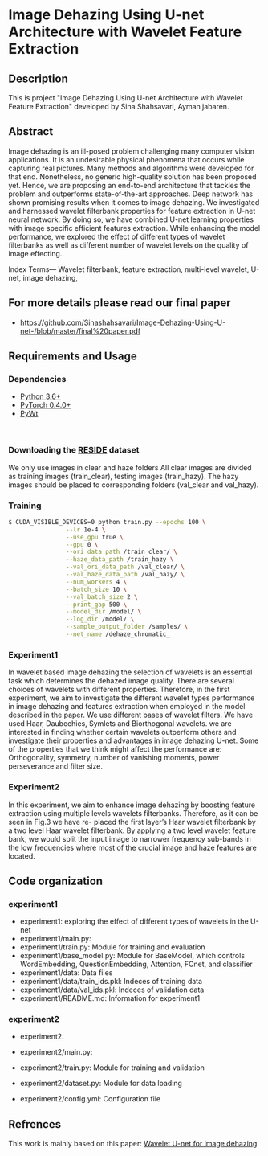 # Image Dehazing Using U-net Architecture with Wavelet Feature Extraction

## Description 

This is project "Image Dehazing Using U-net Architecture with Wavelet Feature Extraction" developed by Sina Shahsavari, Ayman jabaren.

## Abstract 

Image dehazing is an ill-posed problem challenging many computer vision applications. It is an undesirable physical phenomena that occurs while capturing real pictures. Many methods and algorithms were developed for that end. Nonetheless, no generic high-quality solution has been proposed yet. Hence, we are proposing an end-to-end architecture that tackles the problem and outperforms state-of-the-art approaches. Deep network has shown promising results when it comes to image dehazing. We investigated and harnessed wavelet filterbank properties for feature extraction in U-net neural network. By doing so, we have combined U-net learning properties with image specific efficient features extraction. While enhancing the model performance, we explored the effect of different types of wavelet filterbanks as well as different number of wavelet levels on the quality of image effecting.

Index Terms— Wavelet filterbank, feature extraction, multi-level wavelet, U-net, image dehazing,

## For more details please read our final paper 
- https://github.com/Sinashahsavari/Image-Dehazing-Using-U-net-/blob/master/final%20paper.pdf

## Requirements and Usage
### Dependencies
* [Python 3.6+](https://www.continuum.io/downloads)
* [PyTorch 0.4.0+](http://pytorch.org/)
* [PyWt](https://pypi.org/project/PyWt/)

<br/>

### Downloading the [RESIDE](http://t.cn/RQXyZFI ) dataset
We only use images in clear and haze folders
All claar images are divided as training images (train_clear), testing images (train_hazy).
The hazy images should be placed to corresponding folders (val_clear and val_hazy).

###  Training
```bash
$ CUDA_VISIBLE_DEVICES=0 python train.py --epochs 100 \
                --lr 1e-4 \
                --use_gpu true \
                --gpu 0 \
                --ori_data_path /train_clear/ \
                --haze_data_path /train_hazy \
                --val_ori_data_path /val_clear/ \
                --val_haze_data_path /val_hazy/ \
                --num_workers 4 \
                --batch_size 10 \
                --val_batch_size 2 \
                --print_gap 500 \
                --model_dir /model/ \
                --log_dir /model/ \
                --sample_output_folder /samples/ \
                --net_name /dehaze_chromatic_
```
### Experiment1
In wavelet based image dehazing the selection of wavelets is an essential task which determines the dehazed image quality. There are several choices of wavelets with different properties. Therefore, in the first experiment, we aim to investigate the different wavelet types performance in image dehazing and features extraction when employed in the model described in the paper. We use different bases of wavelet filters. We have used Haar, Daubechies, Symlets and Biorthogonal wavelets. we are interested in finding whether certain wavelets outperform others and investigate their properties and advantages in image dehazing U-net. Some of the properties that we think might affect the performance are: Orthogonality, symmetry, number of vanishing moments, power perseverance and filter size.



### Experiment2
In this experiment, we aim to enhance image dehazing by boosting feature extraction using multiple levels wavelets filterbanks. Therefore, as it can be seen in Fig.3 we have re- placed the first layer’s Haar wavelet filterbank by a two level Haar wavelet filterbank. By applying a two level wavelet feature bank, we would split the input image to narrower frequency sub-bands in the low frequencies where most of the crucial image and haze features are located.


## Code organization 

### experiment1

 - experiment1: exploring the effect of different types of wavelets in the U-net
 - experiment1/main.py: 
 - experiment1/train.py: Module for training and evaluation
 - experiment1/base_model.py: Module for BaseModel, which controls WordEmbedding, QuestionEmbedding, Attention, FCnet, and classifier
  - experiment1/data: Data files
 - experiment1/data/train_ids.pkl: Indeces of training data
 - experiment1/data/val_ids.pkl: Indeces of validation data
 - experiment1/README.md: Information for experiment1

### experiment2

 - experiment2: 
 - experiment2/main.py: 
 - experiment2/train.py: Module for training and validation
 
 - experiment2/dataset.py: Module for data loading
 - experiment2/config.yml: Configuration file



## Refrences
This work is mainly based on this paper:
[Wavelet U-net for image dehazing](https://ieeexplore.ieee.org/document/8803391)



